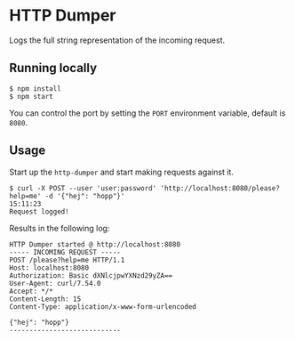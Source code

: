 # HTTP Dumper

Logs the full string representation of the incoming request.

## Running locally

``` shell
$ npm install
$ npm start
```

You can control the port by setting the `PORT` environment variable, default is `8080`.

## Usage

Start up the `http-dumper` and start making requests against it.

``` shell
$ curl -X POST --user 'user:password' 'http://localhost:8080/please?help=me' -d '{"hej": "hopp"}'                                                                                                          15:11:23
Request logged!
```

Results in the following log:

``` shell
HTTP Dumper started @ http://localhost:8080
----- INCOMING REQUEST -----
POST /please?help=me HTTP/1.1
Host: localhost:8080
Authorization: Basic dXNlcjpwYXNzd29yZA==
User-Agent: curl/7.54.0
Accept: */*
Content-Length: 15
Content-Type: application/x-www-form-urlencoded

{"hej": "hopp"}
----------------------------
```
